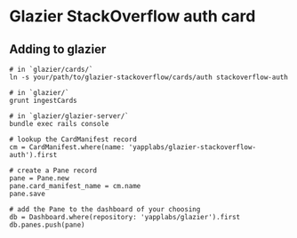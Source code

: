 Glazier StackOverflow auth card
===============================

## Adding to glazier

    # in `glazier/cards/`
    ln -s your/path/to/glazier-stackoverflow/cards/auth stackoverflow-auth

    # in `glazier/`
    grunt ingestCards

    # in `glazier/glazier-server/`
    bundle exec rails console

    # lookup the CardManifest record
    cm = CardManifest.where(name: 'yapplabs/glazier-stackoverflow-auth').first

    # create a Pane record
    pane = Pane.new
    pane.card_manifest_name = cm.name
    pane.save

    # add the Pane to the dashboard of your choosing
    db = Dashboard.where(repository: 'yapplabs/glazier').first
    db.panes.push(pane)
